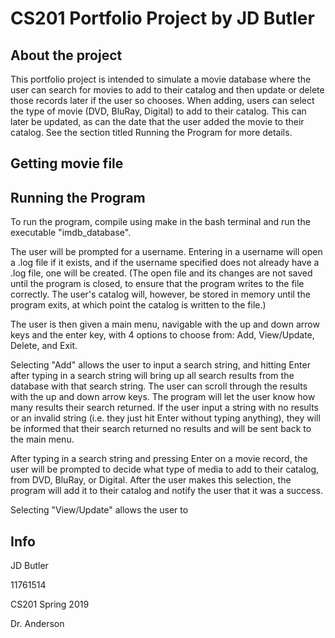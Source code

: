 # CS201 Portfolio Project by JD Butler
## About the project

This portfolio project is intended to simulate a movie database where the user can search for movies to add to their catalog 
and then update or delete those records later if the user so chooses. When adding, users can select the type of movie (DVD, BluRay, Digital)
to add to their catalog. This can later be updated, as can the date that the user added the movie to their catalog. See the section titled Running the Program for more details.



## Getting movie file

## Running the Program
To run the program, compile using make in the bash terminal and run the executable "imdb_database".

The user will be prompted for a username. Entering in a username will open a .log file if it exists, 
and if the username specified does not already have a .log file, one will be created. 
(The open file and its changes are not saved until the program is closed, to ensure that the program writes to the file correctly. The user's catalog
will, however, be stored in memory until the program exits, at which point the catalog is written to the file.)

The user is then given a main menu, navigable with the up and down arrow keys and the enter key, with 4 options to choose from: Add, View/Update, Delete, and Exit.

Selecting "Add" allows the user to input a search string, and hitting Enter after typing in a search string will bring up all search results from the database with that search string.
The user can scroll through the results with the up and down arrow keys. The program will let the user know how many results their search returned.
If the user input a string with no results or an invalid string (i.e. they just hit Enter without typing anything), they will be informed that their search returned no results
and will be sent back to the main menu.

After typing in a search string and pressing Enter on a movie record, the user will be prompted to decide what type of media to add to their catalog, from DVD, BluRay, or Digital.
After the user makes this selection, the program will add it to their catalog and notify the user that it was a success.

Selecting "View/Update" allows the user to 

## Info
JD Butler

11761514

CS201 Spring 2019

Dr. Anderson
